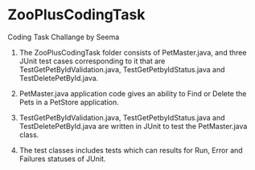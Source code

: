 # ZooPlusCodingTask
Coding Task Challange by Seema

1. The ZooPlusCodingTask folder consists of PetMaster.java, and three JUnit test cases corresponding to it that are TestGetPetByIdValidation.java, TestGetPetbyIdStatus.java and TestDeletePetById.java. 

2. PetMaster.java application code gives an ability to Find or Delete the Pets in a PetStore application.

3. TestGetPetByIdValidation.java, TestGetPetbyIdStatus.java and TestDeletePetById.java are written in JUnit to test the PetMaster.java class.

4. The test classes includes tests which can results for Run, Error and Failures statuses of JUnit.
